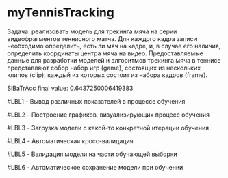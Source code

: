 # myTennisTracking
Задача: реализовать модель для трекинга мяча на серии видеофрагментов теннисного матча.
Для каждого кадра записи необходимо определить, есть ли мяч на кадре, и, в случае его наличия, определить координаты центра мяча на видео.
Предоставляемые данные для разработки моделей и алгоритмов трекинга мяча в теннисе представляют собор набор игр (game), состоящих из нескольких клипов (clip), каждый из которых состоит из набора кадров (frame).


SiBaTrAcc final value: 0.6437250006419383


#LBL1 - Вывод различных показателей в процессе обучения


#LBL2 - Построение графиков, визуализирующих процесс обучения 


#LBL3 - Загрузка модели с какой-то конкретной итерации обучения


#LBL4 - Автоматическая кросс-валидация


#LBL5 - Валидация модели на части обучающей выборки


#LBL6 - Автоматическое сохранение модели при обучении

